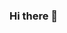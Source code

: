 ### Hi there 👋

<!--
**rafiadw/rafiadw** is a ✨ _special_ ✨ repository because its `README.md` (this file) appears on your GitHub profile.

